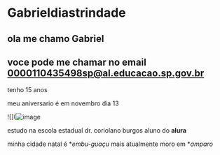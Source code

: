 # Gabrieldiastrindade
## ola me chamo **Gabriel** 

## voce pode me chamar no email 0000110435498sp@al.educacao.sp.gov.br
tenho 15 anos 


meu aniversario é em novembro dia 13 


![](![image](https://github.com/user-attachments/assets/3e7254da-8be5-4edc-9b6e-d50f85e550c0)


estudo na escola estadual dr. coriolano burgos
aluno do **alura**

minha cidade natal é **embu-guaçu* mais atualmente moro em **amparo* 
